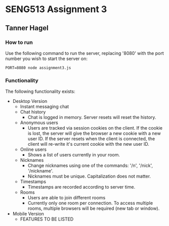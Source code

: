 # SENG513 Assignment 3
## Tanner Hagel
### How to run
Use the following command to run the server, replacing '8080' with the port number you wish to start the server on:
```
PORT=8080 node assignment3.js
```

### Functionality
The following functionality exists:
* Desktop Version
    * Instant messaging chat
    * Chat history
        - Chat is logged in memory. Server resets will reset the history.
    * Anonymous users
        - Users are tracked via session cookies on the client. If the cookie is lost, the server will give the browser a new cookie with a new user ID. If the server resets when the client is connected, the client will re-write it's current cookie with the new user ID.
    * Online users
        - Shows a list of users currently in your room.
    * Nicknames
        - Change nicknames using one of the commands: '/n', '/nick', '/nickname'.
        - Nicknames must be unique. Capitalization does not matter.
    * Timestamps
        - Timestamps are recorded according to server time.
    * Rooms
        - Users are able to join different rooms
        - Currently only one room per connection. To access multiple rooms, multiple browsers will be required (new tab or window).
* Mobile Version
    * FEATURES TO BE LISTED
